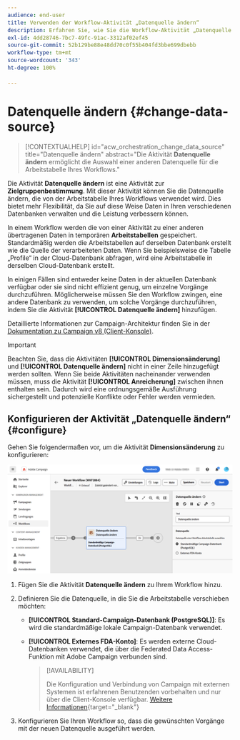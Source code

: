 ```yaml
---
audience: end-user
title: Verwenden der Workflow-Aktivität „Datenquelle ändern“
description: Erfahren Sie, wie Sie die Workflow-Aktivität „Datenquelle ändern“ verwenden.
exl-id: 4dd28746-7bc7-49fc-91ac-3312af02ef45
source-git-commit: 52b129be88e48dd70c0f55b404fd3bbe699dbebb
workflow-type: tm+mt
source-wordcount: '343'
ht-degree: 100%

---
```


# Datenquelle ändern {#change-data-source}

>[!CONTEXTUALHELP]
>id="acw_orchestration_change_data_source"
>title="Datenquelle ändern"
>abstract="Die Aktivität **Datenquelle ändern** ermöglicht die Auswahl einer anderen Datenquelle für die Arbeitstabelle Ihres Workflows."

Die Aktivität **Datenquelle ändern** ist eine Aktivität zur **Zielgruppenbestimmung**. Mit dieser Aktivität können Sie die Datenquelle ändern, die von der Arbeitstabelle Ihres Workflows verwendet wird. Dies bietet mehr Flexibilität, da Sie auf diese Weise Daten in Ihren verschiedenen Datenbanken verwalten und die Leistung verbessern können.

In einem Workflow werden die von einer Aktivität zu einer anderen übertragenen Daten in temporären **Arbeitstabellen** gespeichert. Standardmäßig werden die Arbeitstabellen auf derselben Datenbank erstellt wie die Quelle der verarbeiteten Daten. Wenn Sie beispielsweise die Tabelle „Profile“ in der Cloud-Datenbank abfragen, wird eine Arbeitstabelle in derselben Cloud-Datenbank erstellt.

In einigen Fällen sind entweder keine Daten in der aktuellen Datenbank verfügbar oder sie sind nicht effizient genug, um einzelne Vorgänge durchzuführen. Möglicherweise müssen Sie den Workflow zwingen, eine andere Datenbank zu verwenden, um solche Vorgänge durchzuführen, indem Sie die Aktivität **[!UICONTROL Datenquelle ändern]** hinzufügen.

Detaillierte Informationen zur Campaign-Architektur finden Sie in der [Dokumentation zu Campaign v8 (Client-Konsole)](https://experienceleague.adobe.com/docs/campaign/campaign-v8/config/architecture/architecture.html?lang=de).

>[!IMPORTANT]
>
>Beachten Sie, dass die Aktivitäten **[!UICONTROL Dimensionsänderung]** und **[!UICONTROL Datenquelle ändern]** nicht in einer Zeile hinzugefügt werden sollten. Wenn Sie beide Aktivitäten nacheinander verwenden müssen, muss die Aktivität **[!UICONTROL Anreicherung]** zwischen ihnen enthalten sein. Dadurch wird eine ordnungsgemäße Ausführung sichergestellt und potenzielle Konflikte oder Fehler werden vermieden.

<!--

Let's say you want to send to your  VIP customers a unique offer code that they can redeem on your online store. To do this, you need to:

1. Query VIP customers on the "Profiles" table located on the Cloud database,
1. Retrieve an offer code for each targeted profile through API calls,
1. Update each profile with the assigned offer code,
1. Send an email to the profiles with their offer code.

In this situation, it is recommended to execute the offer code assignment operation on the local database, which is better suited for unitary operations. To do this, you need to add a **[!UICONTROL Change data source]** activity before the operation in order to execute it on the Campaign local database.

Before executing the operation, the working table is copied to the local database so that the operation can run there. Once done, the system detects that the profiles that we want to update are on another location. The data is therefore automatically copied back to the Cloud database where the "Profiles" table is located.
-->

## Konfigurieren der Aktivität „Datenquelle ändern“ {#configure}

Gehen Sie folgendermaßen vor, um die Aktivität **Dimensionsänderung** zu konfigurieren:

![](../assets/workflow-change-data-source-add.png)

1. Fügen Sie die Aktivität **Datenquelle ändern** zu Ihrem Workflow hinzu.

1. Definieren Sie die Datenquelle, in die Sie die Arbeitstabelle verschieben möchten:

   * **[!UICONTROL Standard-Campaign-Datenbank (PostgreSQL)]**: Es wird die standardmäßige lokale Campaign-Datenbank verwendet.
   * **[!UICONTROL Externes FDA-Konto]**: Es werden externe Cloud-Datenbanken verwendet, die über die Federated Data Access-Funktion mit Adobe Campaign verbunden sind.

     >[!AVAILABILITY]
     >
     >Die Konfiguration und Verbindung von Campaign mit externen Systemen ist erfahrenen Benutzenden vorbehalten und nur über die Client-Konsole verfügbar. [Weitere Informationen](https://experienceleague.adobe.com/docs/campaign/campaign-v8/connect/fda.html?lang=de){target="_blank"}

1. Konfigurieren Sie Ihren Workflow so, dass die gewünschten Vorgänge mit der neuen Datenquelle ausgeführt werden.

<!--
## Example {#example}

The workflow belows illustrates the use case detailed earlier, i.e. sending VIP customers offer codes that they can redeem on our online store.

-->
